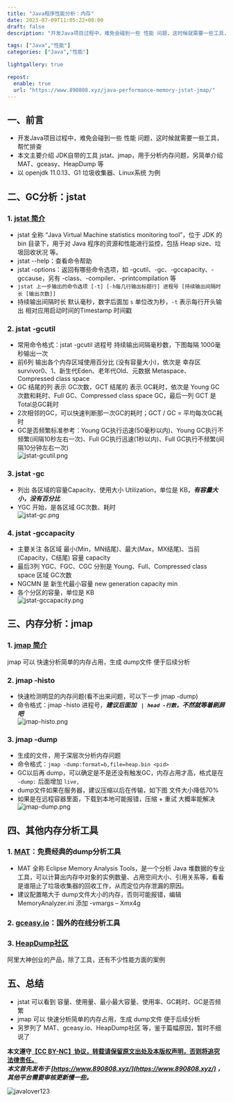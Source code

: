 ```yaml
---
title: "Java程序性能分析：内存"
date: 2023-07-09T11:05:22+08:00
draft: false
description: "开发Java项目过程中，难免会碰到一些 性能 问题，这时候就需要一些工具，帮忙排查。本文主要介绍 JDK自带的工具 jstat、jmap，另简单介绍 MAT、gceasy、HeapDump 等"

tags: ["Java","性能"]
categories: ["Java","性能"]

lightgallery: true

repost:
  enable: true
  url: "https://www.890808.xyz/java-performance-memory-jstat-jmap/"
---
```


<!--more-->

## 一、前言
- 开发Java项目过程中，难免会碰到一些 性能 问题，这时候就需要一些工具，帮忙排查
- 本文主要介绍 JDK自带的工具 jstat、jmap，用于分析内存问题，另简单介绍 MAT、gceasy、HeapDump 等
- 以 openjdk 11.0.13、G1 垃圾收集器、Linux系统 为例

## 二、GC分析：jstat
### 1. [jstat 简介](https://docs.oracle.com/en/java/javase/11/tools/jstat.html)
- jstat 全称 “Java Virtual Machine statistics monitoring tool”，位于 JDK 的 bin 目录下，用于对 Java 程序的资源和性能进行监控，包括 Heap size、垃圾回收状况 等。
- jstat --help：查看命令帮助
- jstat -options：返回有哪些命令选项，如 -gcutil、-gc、-gccapacity、-gccause，另有 -class、-compiler、-printcompilation 等
- `jstat 上一步输出的命令选项 [-t] [-h每几行输出标题行] 进程号 [持续输出间隔时长 [输出次数]]`
- 持续输出间隔时长 默认毫秒，数字后面加 `s` 单位改为秒，`-t` 表示每行开头输出 相对应用启动时间的Timestamp 时间戳

### 2. jstat -gcutil
- 常用命令格式：jstat -gcutil 进程号 持续输出间隔毫秒数，下图每隔 1000毫秒输出一次
- 前6列 输出各个内存区域使用百分比 (没有容量大小)，依次是 幸存区survivor0、1、新生代Eden、老年代Old、元数据 Metaspace、Compressed class space
- GC 结尾的列 表示 GC次数，GCT 结尾的 表示 GC耗时，依次是 Young GC 次数和耗时、Full GC、Compressed class space GC，最后一列 GCT 是 Total总GC耗时
- 2次相邻的GC，可以快速判断那一次GC的耗时；GCT / GC = 平均每次GC耗时
- GC是否频繁标准参考：Young GC执行迅速(50毫秒以内)、Young GC执行不频繁(间隔10秒左右一次)、Full GC执行迅速(1秒以内)、Full GC执行不频繁(间隔10分钟左右一次)   
![jstat-gcutil.png](https://img.890808.xyz/file/javalover123/2023/07/jstat-gcutil.png)

### 3. jstat -gc
- 列出 各区域的容量Capacity、使用大小 Utilization，单位是 KB，***有容量大小，没有百分比***
- YGC 开始，是各区域 GC次数、耗时   
![jstat-gc.png](https://img.890808.xyz/file/javalover123/2023/07/jstat-gc.png)

### 4. jstat -gccapacity
- 主要关注 各区域 最小(Min，MN结尾)、最大(Max，MX结尾)、当前(Capacity，C结尾) 容量 capacity
- 最后3列 YGC、FGC、CGC 分别是 Young、Full、Compressed class space 区域 GC次数
- NGCMN 是 新生代最小容量 new generation capacity min
- 各个分区的容量，单位是 KB   
![jstat-gccapacity.png](https://img.890808.xyz/file/javalover123/2023/07/jstat-gccapacity.png)

## 三、内存分析：jmap
### 1. [jmap 简介](https://docs.oracle.com/en/java/javase/11/tools/jmap.html)
jmap 可以 快速分析简单的内存占用，生成 dump文件 便于后续分析

### 2. jmap -histo
- 快速检测明显的内存问题(看不出来问题，可以下一步 jmap -dump)
- 命令格式：jmap -histo 进程号，***建议后面加 ` | head -行数`，不然就等着刷屏吧***    
![jmap-histo.png](https://img.890808.xyz/file/javalover123/2023/07/jmap-histo.png)


### 3. jmap -dump
- 生成的文件，用于深层次分析内存问题
- 命令格式：`jmap -dump:format=b,file=heap.bin <pid>`
- GC以后再 dump，可以确定是不是还没有触发GC，内存占用才高，格式是在 `-dump:` 后面增加 `live,`
- dump文件如果在服务器，建议压缩以后在传输，如下图 文件大小降低70%
- 如果是在远程容器里面，下载到本地可能报错，压缩 + 重试 大概率能解决   
![jmap-dump.png](https://img.890808.xyz/file/javalover123/2023/07/jmap-dump.png)


## 四、其他内存分析工具
### 1. [MAT](https://www.eclipse.org/mat/)：免费经典的dump分析工具
- MAT 全称 Eclipse Memory Analysis Tools，是一个分析 Java 堆数据的专业工具，可以计算出内存中对象的实例数量、占用空间大小、引用关系等，看看是谁阻止了垃圾收集器的回收工作，从而定位内存泄漏的原因。
- 建议配置略大于 dump文件大小的内存，否则可能报错，编辑 MemoryAnalyzer.ini 添加 -vmargs – Xmx4g
### 2. [gceasy.io](https://gceasy.io/)：国外的在线分析工具
### 3. [HeapDump社区](https://memory.console.heapdump.cn/)
阿里大神创业的产品，除了工具，还有不少性能方面的案例

## 五、总结
- jstat 可以看到 容量、使用量、最小最大容量、使用率、GC耗时、GC是否频繁
- jmap 可以 快速分析简单的内存占用，生成 dump文件 便于后续分析
- 另罗列了 MAT、gceasy.io、HeapDump社区 等，鉴于篇幅原因，暂时不细说了

**本文遵守[【CC BY-NC】协议，转载请保留原文出处及本版权声明，否则将追究法律责任。](https://creativecommons.org/licenses/by-nc/4.0/)**   
***本文首先发布于 [https://www.890808.xyz/](https://www.890808.xyz/) ，其他平台需要审核更新慢一些。***

![javalover123](https://img.890808.xyz/file/javalover123/2023/04/688b88cfd4ed9f6fcd56828b849ce47c.jpg)